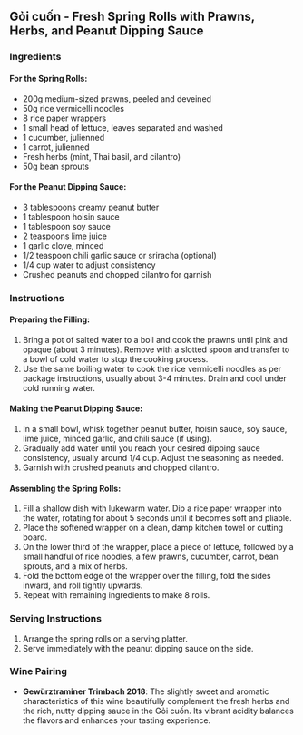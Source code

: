 ## Gỏi cuốn - Fresh Spring Rolls with Prawns, Herbs, and Peanut Dipping Sauce

### Ingredients

#### For the Spring Rolls:
- 200g medium-sized prawns, peeled and deveined
- 50g rice vermicelli noodles
- 8 rice paper wrappers
- 1 small head of lettuce, leaves separated and washed
- 1 cucumber, julienned
- 1 carrot, julienned
- Fresh herbs (mint, Thai basil, and cilantro)
- 50g bean sprouts

#### For the Peanut Dipping Sauce:
- 3 tablespoons creamy peanut butter
- 1 tablespoon hoisin sauce
- 1 tablespoon soy sauce
- 2 teaspoons lime juice
- 1 garlic clove, minced
- 1/2 teaspoon chili garlic sauce or sriracha (optional)
- 1/4 cup water to adjust consistency
- Crushed peanuts and chopped cilantro for garnish

### Instructions

#### Preparing the Filling:
1. Bring a pot of salted water to a boil and cook the prawns until pink and opaque (about 3 minutes). Remove with a slotted spoon and transfer to a bowl of cold water to stop the cooking process.
2. Use the same boiling water to cook the rice vermicelli noodles as per package instructions, usually about 3-4 minutes. Drain and cool under cold running water.

#### Making the Peanut Dipping Sauce:
1. In a small bowl, whisk together peanut butter, hoisin sauce, soy sauce, lime juice, minced garlic, and chili sauce (if using).
2. Gradually add water until you reach your desired dipping sauce consistency, usually around 1/4 cup. Adjust the seasoning as needed.
3. Garnish with crushed peanuts and chopped cilantro.

#### Assembling the Spring Rolls:
1. Fill a shallow dish with lukewarm water. Dip a rice paper wrapper into the water, rotating for about 5 seconds until it becomes soft and pliable.
2. Place the softened wrapper on a clean, damp kitchen towel or cutting board.
3. On the lower third of the wrapper, place a piece of lettuce, followed by a small handful of rice noodles, a few prawns, cucumber, carrot, bean sprouts, and a mix of herbs.
4. Fold the bottom edge of the wrapper over the filling, fold the sides inward, and roll tightly upwards.
5. Repeat with remaining ingredients to make 8 rolls.

### Serving Instructions
1. Arrange the spring rolls on a serving platter.
2. Serve immediately with the peanut dipping sauce on the side.

### Wine Pairing
- **Gewürztraminer Trimbach 2018**: The slightly sweet and aromatic characteristics of this wine beautifully complement the fresh herbs and the rich, nutty dipping sauce in the Gỏi cuốn. Its vibrant acidity balances the flavors and enhances your tasting experience.